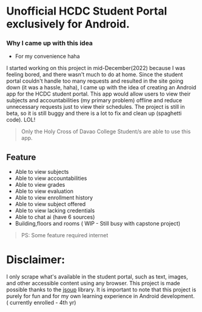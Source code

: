 # Unofficial HCDC Student Portal exclusively for Android.
### Why I came up with this idea

* For my convenience haha

I started working on this project in mid-December(2022) because I was feeling bored, and there wasn't much to do at home. Since the student portal couldn't handle too many requests and resulted in the site going down (it was a hassle, haha), I came up with the idea of creating an Android app for the HCDC student portal. This app would allow users to view their subjects and accountabilities (my primary problem) offline and reduce unnecessary requests just to view their schedules. The project is still in beta, so it is still buggy and there is a lot to fix and clean up (spaghetti code). LOL!

> Only the Holy Cross of Davao College Student/s are able to use this app.

## Feature
* Able to view subjects
* Able to view accountabilities
* Able to view grades
* Able to view evaluation
* Able to view enrollment history
* Able to view subject offered
* Able to view lacking credentials
* Able to chat ai (have 6 sources)
* Building,floors and rooms ( WIP - Still busy with capstone project)
>PS: Some feature required internet

# Disclaimer:
I only scrape what's available in the student portal, such as text, images, and other accessible content using any browser. This project is made possible thanks to the <a href="https://jsoup.org/">jsoup</a> library. It is important to note that this project is purely for fun and for my own learning experience in Android development. ( currently enrolled - 4th yr)
 

